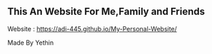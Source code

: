 This An Website For Me,Family and Friends
------------------------------------------
Website : https://adi-445.github.io/My-Personal-Website/

Made By Yethin

